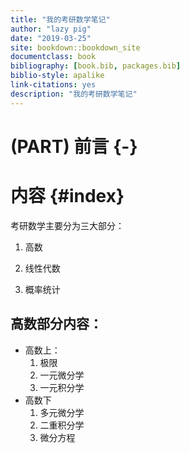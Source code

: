 ```yaml
--- 
title: "我的考研数学笔记"
author: "lazy pig"
date: "2019-03-25"
site: bookdown::bookdown_site
documentclass: book
bibliography: [book.bib, packages.bib]
biblio-style: apalike
link-citations: yes
description: "我的考研数学笔记"
---
```

# (PART) 前言 {-}

# 内容 {#index}
考研数学主要分为三大部分：

1.  高数

2.  线性代数

3.  概率统计

## 高数部分内容：
- 高数上：
  1. 极限
  2. 一元微分学
  3. 一元积分学
- 高数下
  1. 多元微分学
  2. 二重积分学
  3. 微分方程



